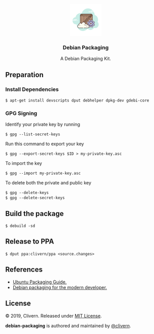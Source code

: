 <p align="center">
    <img alt="Debian Packaging Logo" src="https://raw.githubusercontent.com/clivern/debian-packaging/master/assets/img/logo.png" height="100" />
    <h3 align="center">Debian Packaging</h3>
    <p align="center">A Debian Packaging Kit.</p>
</p>


## Preparation

### Install Dependencies

```console
$ apt-get install devscripts dput debhelper dpkg-dev gdebi-core
```

### GPG Signing

Identify your private key by running

```console
$ gpg --list-secret-keys
```

Run this command to export your key

```console
$ gpg --export-secret-keys $ID > my-private-key.asc
```

To import the key

```console
$ gpg --import my-private-key.asc
```

To delete both the private and public key

```console
$ gpg --delete-keys
$ gpg --delete-secret-keys
```


## Build the package

```console
$ debuild -sd
```

## Release to PPA

```console
$ dput ppa:clivern/ppa <source.changes>
```


## References

- [Ubuntu Packaging Guide.](http://packaging.ubuntu.com/)
- [Debian packaging for the modern developer.](https://github.com/phusion/debian-packaging-for-the-modern-developer)


## License

© 2019, Clivern. Released under [MIT License](https://opensource.org/licenses/mit-license.php).

**debian-packaging** is authored and maintained by [@clivern](http://github.com/clivern).
